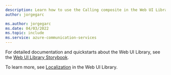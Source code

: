 ```yaml
---
description: Learn how to use the Calling composite in the Web UI Library.
author: jorgegarc

ms.author: jorgegarc
ms.date: 04/03/2022
ms.topic: include
ms.service: azure-communication-services
---
```


For detailed documentation and quickstarts about the Web UI Library, see the [Web UI Library Storybook](https://azure.github.io/communication-ui-library).

To learn more, see [Localization](https://azure.github.io/communication-ui-library/?path=/docs/concepts-localization--docs) in the Web UI Library.
